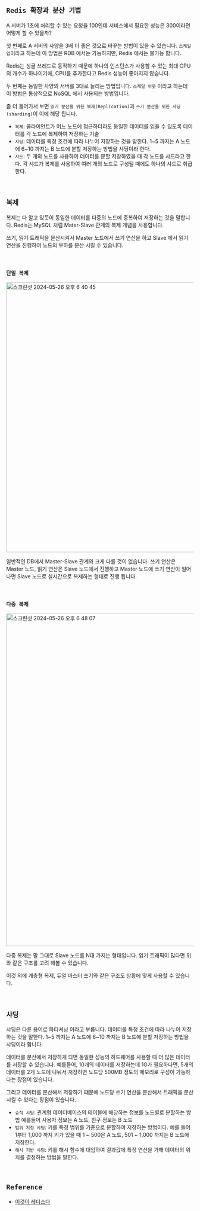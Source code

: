 ## `Redis 확장과 분산 기법`

A 서버가 1초에 처리할 수 있는 요청을 100인데 서비스에서 필요한 성능은 300이라면 어떻게 할 수 있을까?

첫 번째로 A 서버의 사양을 3배 더 좋은 것으로 바꾸는 방법이 있을 수 있습니다. `스케일 업`이라고 하는데 이 방법은 RDB 에서는 가능하지만, Redis 에서는 불가능 합니다.

Redis는 싱글 쓰레드로 동작하기 때문에 하나의 인스턴스가 사용할 수 있는 최대 CPU의 개수가 하나이기에, CPU를 추가한다고 Redis 성능이 좋아지지 않습니다.

두 번째는 동일한 사양의 서버를 3대로 늘리는 방법입니다. `스케일 아웃` 이라고 하는데 이 방법은 통상적으로 NoSQL 에서 사용되는 방법입니다.

좀 더 들어가서 보면 `읽기 분산을 위한 복제(Replication)`과 `쓰기 분산을 위한 샤딩(sharding)`이 이에 해당 됩니다. 

- `복제`: 클라이언트가 어느 노드에 접근하더라도 동일한 데이터를 읽을 수 있도록 데이터를 각 노드에 복제하여 저장하는 기술
- `샤딩`: 데이터를 특정 조건에 따라 나누어 저장하는 것을 말한다. 1~5 까지는 A 노드에 6~10 까지는 B 노드에 분할 저장하는 방법을 샤딩이라 한다.
- `샤드`: 두 개의 노드를 사용하여 데이터를 분할 저장하였을 때 각 노드를 샤드라고 한다. 각 샤드가 복제를 사용하여 여러 개의 노드로 구성될 때에도 하나의 샤드로 취급한다.

<br>

## `복제`

복제는 다 알고 있듯이 동일한 데이터를 다중의 노드에 중복하여 저장하는 것을 말합니다. Redis는 MySQL 처럼 Mater-Slave 관계의 복제 개념을 사용합니다.

쓰기, 읽기 트래픽을 분산시켜서 Master 노드에서 쓰기 연산을 하고 Slave 에서 읽기 연산을 진행하여 노드의 부하를 분산 시킬 수 있습니다.

<br>

### `단일 복제`

<img width="722" alt="스크린샷 2024-05-26 오후 6 40 45" src="https://github.com/wjdrbs96/Today-I-Learn/assets/45676906/7a1c878a-a701-4bcd-b13a-816fc66dd874">

일반적인 DB에서 Master-Slave 관계와 크게 다를 것이 없습니다. 쓰기 연산은 Master 노드, 읽기 연산은 Slave 노드에서 진행하고 Master 노드에 쓰기 연산이 일어나면 Slave 노드로 실시간으로 복제하는 형태로 진행 됩니다.

<br>

### `다중 복제`

<img width="890" alt="스크린샷 2024-05-26 오후 6 48 07" src="https://github.com/wjdrbs96/Today-I-Learn/assets/45676906/48ba2797-fc75-43af-8e87-0ead16707cf9">

다중 복제는 말 그대로 Slave 노드를 N대 가지는 형태입니다. 읽기 트래픽이 많다면 위와 같은 구조롤 고려 해볼 수 있습니다.

이것 외에 계층형 복제, 듀얼 마스터 쓰기와 같은 구조도 상황에 맞게 사용할 수 있습니다.

<br>

## `샤딩`

샤딩은 다른 용어로 파티셔닝 이라고 부릅니다. 데이터를 특정 조건에 따라 나누어 저장하는 것을 말한다. 1~5 까지는 A 노드에 6~10 까지는 B 노드에 분할 저장하는 방법을 샤딩이라 합니다.

데이터를 분산에서 저장하게 되면 동일한 성능의 하드웨어를 사용할 때 더 많은 데이터를 저장할 수 있습니다. 예를들어, 10개의 데이터를 저장하는데 1G가 필요하다면, 5개의 데이터를 2개 노드에 나눠서 저장하면 노드당 500MB 정도의 메모리로 구성이 가능하다는 장점이 있습니다.

그리고 데이터를 분산해서 저장하기 떄문에 노드당 쓰기 연산을 분산해서 트래픽을 분산시킬 수 있다는 장점이 있습니다.

- `슈직 샤딩`: 관계형 데이터베이스의 테이블에 해당하는 정보를 노드별로 분할하는 방법 예를들어 사용자 정보는 A 노드, 친구 정보는 B 노드
- `범위 지정 샤딩`: 키를 특정 범위를 기준으로 분할하여 저장하는 방법이다. 예를 들어 1부터 1,000 까지 키가 있을 때 1 ~ 500은 A 노드, 501 ~ 1,000 까지는 B 노드에 저장한다.
- `해시 기반 샤딩`: 키를 해시 함수에 대입하여 결과값에 특정 연산을 가해 데이터의 위치를 결정하는 방법을 말한다.

<br>

## `Reference`

- [이것이 레디스다]()